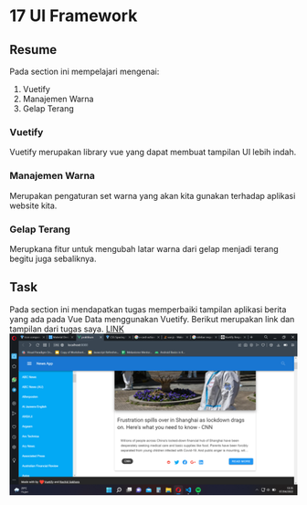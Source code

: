 # 17 UI Framework

## Resume

Pada section ini mempelajari mengenai:

1. Vuetify
2. Manajemen Warna
3. Gelap Terang

### Vuetify

Vuetify merupakan library vue yang dapat membuat tampilan UI lebih indah.

### Manajemen Warna

Merupakan pengaturan set warna yang akan kita gunakan terhadap aplikasi website kita.

### Gelap Terang

Merupkana fitur untuk mengubah latar warna dari gelap menjadi terang begitu juga sebaliknya.

## Task

Pada section ini mendapatkan tugas memperbaiki tampilan aplikasi berita yang ada pada Vue Data menggunakan Vuetify. Berikut merupakan link dan tampilan dari tugas saya. [LINK](/15_Vue%20Data/praktikum/)
![HasilKerja](screenshots/ss.png)
